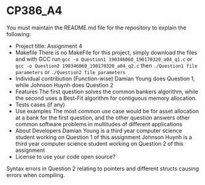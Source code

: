 # CP386_A4
You must maintain the README.md file for the repository to explain the following: 
 
- Project title: Assignment 4
- Makefile 
	There is no MakeFile for this project, simply download the files and
	with GCC run
	`gcc -o Question1 190346060_190170320_a04_q1.c`
	or
	`gcc -o Question2 190346060_190170320_a04_q2.c`
	then
	`./Question1 file parameters`
	or
	`./Question2 file parameters`
- Individual contribution (Function-wise)
     Damian Young does Question 1, while Johnson Huynh does Question 2
- Features 
    The first question solves the common bankers algorithm, while the second uses a Best-Fit algorithm for contiguous memory allocation.
- Tests cases (if any) 
- Use examples 
    The most common use case would be for asset allocation at a bank for the first question, and the other question answers other common software problems in multitudes of different applications
- About Developers 
    Damian Young is a third year computer science student working on Question 1 of this assignment
    Johnson Huynh is a third year computer science student working on Question 2 of this assignment
- License to use your code
open source?

Syntax errors in Question 2 relating to pointers and different structs causing errors when compiling.
